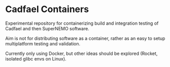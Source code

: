 Cadfael Containers
==================
Experimental repository for containerizing build and integration
testing of Cadfael and then SuperNEMO software.

Aim is not for distributing software as a container, rather as an
easy to setup multiplatform testing and validation.

Currently only using Docker, but other ideas should be explored (Rocket,
isolated glibc envs on Linux).

